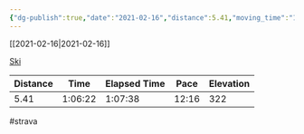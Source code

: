 ```yaml
---
{"dg-publish":true,"date":"2021-02-16","distance":5.41,"moving_time":"1:06:22","elapsed_time":"1:07:38","pace":"12:16","total_elevation_gain":322,"url":"https://www.strava.com/activities/4798886822","permalink":"/01-personal/strava/2021-02-16-ski/","dgPassFrontmatter":true}
---
```



[[2021-02-16\|2021-02-16]]

[Ski](https://www.strava.com/activities/4798886822)

| Distance | Time    | Elapsed Time | Pace  | Elevation |
| -------- | ------- | ------------ | ----- | --------- |
| 5.41     | 1:06:22 | 1:07:38      | 12:16 | 322       |




#strava
